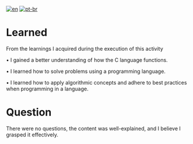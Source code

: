 [![en](https://img.shields.io/badge/lang-en-red.svg)](https://github.com/DayanFA/Sistemas-de-Informacao-UFAC/blob/main/Algoritmos%20e%20Linguagem%20de%20Programa%C3%A7%C3%A3o/Avalia%C3%A7%C3%A3o%203/README.md)
[![pt-br](https://img.shields.io/badge/lang-pt--br-green.svg)](https://github.com/DayanFA/Sistemas-de-Informacao-UFAC/blob/main/Algoritmos%20e%20Linguagem%20de%20Programa%C3%A7%C3%A3o/Avalia%C3%A7%C3%A3o%203/README.pt-br.md)

# Learned

From the learnings I acquired during the execution of this activity

• I gained a better understanding of how the C language functions.

• I learned how to solve problems using a programming language.

• I learned how to apply algorithmic concepts and adhere to best practices when programming in a language.

# Question

There were no questions, the content was well-explained, and I believe I grasped it effectively.
